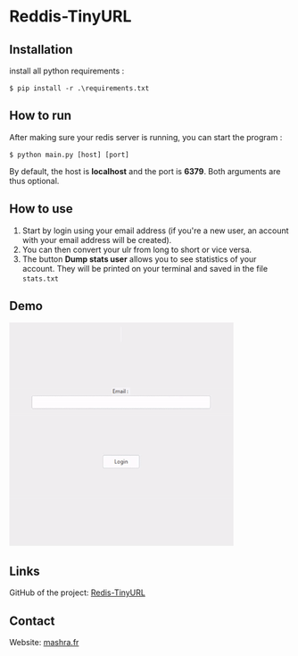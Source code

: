 # Reddis-TinyURL

## Installation

install all python requirements :

```
$ pip install -r .\requirements.txt
```

## How to run

After making sure your redis server is running, you can start the program :

```
$ python main.py [host] [port]
```

By default, the host is <b>localhost</b> and the port is <b>6379</b>. Both arguments are thus optional.

## How to use

1. Start by login using your email address (if you're a new user, an account with your email address will be created).
2. You can then convert your ulr from long to short or vice versa.
3. The button <b>Dump stats user</b> allows you to see statistics of your account. They will be printed on your terminal and saved in the file `stats.txt`

## Demo

<img src="demo.gif" alt="Demo gif" height=400>

## Links

GitHub of the project: <a href="https://github.com/MarwanMashra/Redis-TinyURL">Redis-TinyURL</a>

## Contact

Website: <a href="https://mashra.fr">mashra.fr</a>
